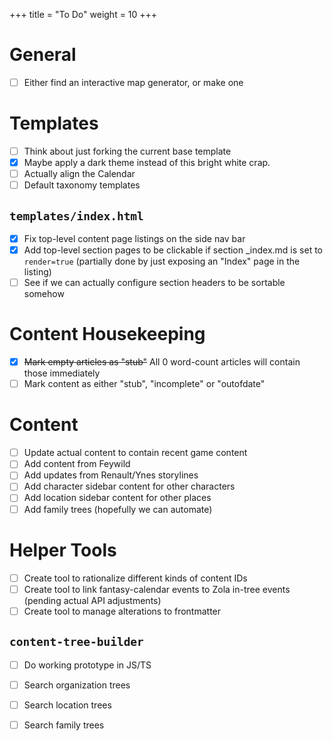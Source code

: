 +++
title = "To Do"
weight = 10
+++

# General
 - [ ] Either find an interactive map generator, or make one

# Templates
 - [ ] Think about just forking the current base template
 - [x] Maybe apply a dark theme instead of this bright white crap.
 - [ ] Actually align the Calendar
 - [ ] Default taxonomy templates

## `templates/index.html`
 - [x] Fix top-level content page listings on the side nav bar
 - [x] Add top-level section pages to be clickable if section _index.md is set to `render=true` (partially done by just exposing an "Index" page in the listing)
 - [ ] See if we can actually configure section headers to be sortable somehow

# Content Housekeeping
 - [x] ~~Mark empty articles as "stub"~~ All 0 word-count articles will contain those immediately
 - [ ] Mark content as either "stub", "incomplete" or "outofdate"

# Content
 - [ ] Update actual content to contain recent game content
 - [ ] Add content from Feywild
 - [ ] Add updates from Renault/Ynes storylines
 - [ ] Add character sidebar content for other characters
 - [ ] Add location sidebar content for other places
 - [ ] Add family trees (hopefully we can automate) 

# Helper Tools
 - [ ] Create tool to rationalize different kinds of content IDs 
 - [ ] Create tool to link fantasy-calendar events to Zola in-tree events (pending actual API adjustments)
 - [ ] Create tool to manage alterations to frontmatter

## `content-tree-builder`
 - [ ] Do working prototype in JS/TS
 - [ ] Search organization trees
 - [ ] Search location trees
 - [ ] Search family trees

